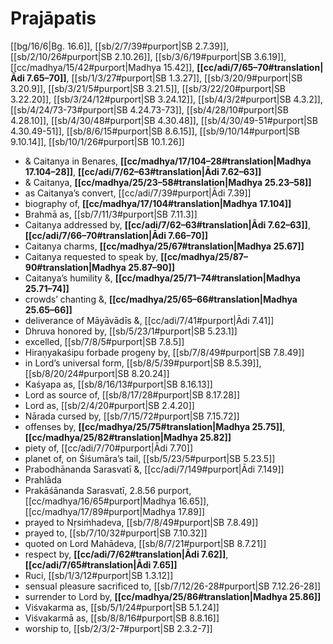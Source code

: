 # Prajāpatis

[[bg/16/6|Bg. 16.6]], [[sb/2/7/39#purport|SB 2.7.39]], [[sb/2/10/26#purport|SB 2.10.26]], [[sb/3/6/19#purport|SB 3.6.19]], [[cc/madhya/15/42#purport|Madhya 15.42]], **[[cc/adi/7/65–70#translation|Ādi 7.65–70]]**, [[sb/1/3/27#purport|SB 1.3.27]], [[sb/3/20/9#purport|SB 3.20.9]], [[sb/3/21/5#purport|SB 3.21.5]], [[sb/3/22/20#purport|SB 3.22.20]], [[sb/3/24/12#purport|SB 3.24.12]], [[sb/4/3/2#purport|SB 4.3.2]], [[sb/4/24/73-73#purport|SB 4.24.73-73]], [[sb/4/28/10#purport|SB 4.28.10]], [[sb/4/30/48#purport|SB 4.30.48]], [[sb/4/30/49-51#purport|SB 4.30.49-51]], [[sb/8/6/15#purport|SB 8.6.15]], [[sb/9/10/14#purport|SB 9.10.14]], [[sb/10/1/26#purport|SB 10.1.26]]

* & Caitanya in Benares, **[[cc/madhya/17/104–28#translation|Madhya 17.104–28]]**, **[[cc/adi/7/62–63#translation|Ādi 7.62–63]]**
* & Caitanya, **[[cc/madhya/25/23–58#translation|Madhya 25.23–58]]**
* as Caitanya’s convert, [[cc/adi/7/39#purport|Ādi 7.39]]
* biography of, **[[cc/madhya/17/104#translation|Madhya 17.104]]**
* Brahmā as, [[sb/7/11/3#purport|SB 7.11.3]]
* Caitanya addressed by, **[[cc/adi/7/62–63#translation|Ādi 7.62–63]]**, **[[cc/adi/7/66–70#translation|Ādi 7.66–70]]**
* Caitanya charms, **[[cc/madhya/25/67#translation|Madhya 25.67]]**
* Caitanya requested to speak by, **[[cc/madhya/25/87–90#translation|Madhya 25.87–90]]**
* Caitanya’s humility &, **[[cc/madhya/25/71–74#translation|Madhya 25.71–74]]**
* crowds’ chanting &, **[[cc/madhya/25/65–66#translation|Madhya 25.65–66]]**
* deliverance of Māyāvādīs &, [[cc/adi/7/41#purport|Ādi 7.41]]
* Dhruva honored by, [[sb/5/23/1#purport|SB 5.23.1]]
* excelled, [[sb/7/8/5#purport|SB 7.8.5]]
* Hiraṇyakaśipu forbade progeny by, [[sb/7/8/49#purport|SB 7.8.49]]
* in Lord’s universal form, [[sb/8/5/39#purport|SB 8.5.39]], [[sb/8/20/24#purport|SB 8.20.24]]
* Kaśyapa as, [[sb/8/16/13#purport|SB 8.16.13]]
* Lord as source of, [[sb/8/17/28#purport|SB 8.17.28]]
* Lord as, [[sb/2/4/20#purport|SB 2.4.20]]
* Nārada cursed by, [[sb/7/15/72#purport|SB 7.15.72]]
* offenses by, **[[cc/madhya/25/75#translation|Madhya 25.75]]**, **[[cc/madhya/25/82#translation|Madhya 25.82]]**
* piety of, [[cc/adi/7/70#purport|Ādi 7.70]]
* planet of, on Śiśumāra’s tail, [[sb/5/23/5#purport|SB 5.23.5]]
* Prabodhānanda Sarasvatī &, [[cc/adi/7/149#purport|Ādi 7.149]]
* Prahlāda
* Prakāśānanda Sarasvatī, 2.8.56 purport, [[cc/madhya/16/65#purport|Madhya 16.65]], [[cc/madhya/17/89#purport|Madhya 17.89]]
* prayed to Nṛsiṁhadeva, [[sb/7/8/49#purport|SB 7.8.49]]
* prayed to, [[sb/7/10/32#purport|SB 7.10.32]]
* quoted on Lord Mahādeva, [[sb/8/7/21#purport|SB 8.7.21]]
* respect by, **[[cc/adi/7/62#translation|Ādi 7.62]]**, **[[cc/adi/7/65#translation|Ādi 7.65]]**
* Ruci, [[sb/1/3/12#purport|SB 1.3.12]]
* sensual pleasure sacrificed to, [[sb/7/12/26-28#purport|SB 7.12.26-28]]
* surrender to Lord by, **[[cc/madhya/25/86#translation|Madhya 25.86]]**
* Viśvakarma as, [[sb/5/1/24#purport|SB 5.1.24]]
* Viśvakarmā as, [[sb/8/8/16#purport|SB 8.8.16]]
* worship to, [[sb/2/3/2-7#purport|SB 2.3.2-7]]
